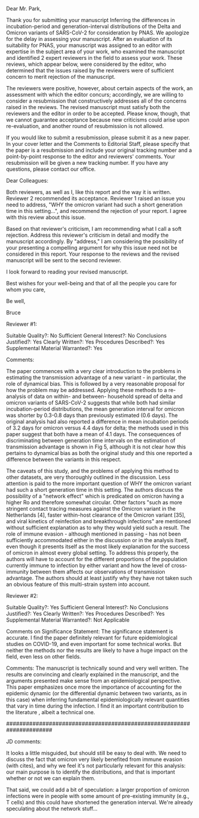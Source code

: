 
Dear Mr. Park,

Thank you for submitting your manuscript Inferring the differences in incubation-period and generation-interval distributions of the Delta and Omicron variants of SARS-CoV-2 for consideration by PNAS. We apologize for the delay in assessing your manuscript. After an evaluation of its suitability for PNAS, your manuscript was assigned to an editor with expertise in the subject area of your work, who examined the manuscript and identified 2 expert reviewers in the field to assess your work. These reviews, which appear below, were considered by the editor, who determined that the issues raised by the reviewers were of sufficient concern to merit rejection of the manuscript.

The reviewers were positive, however, about certain aspects of the work, an assessment with which the editor concurs; accordingly, we are willing to consider a resubmission that constructively addresses all of the concerns raised in the reviews. The revised manuscript must satisfy both the reviewers and the editor in order to be accepted. Please know, though, that we cannot guarantee acceptance because new criticisms could arise upon re-evaluation, and another round of resubmission is not allowed.

If you would like to submit a resubmission, please submit it as a new paper. In your cover letter and the Comments to Editorial Staff, please specify that the paper is a resubmission and include your original tracking number and a point-by-point response to the editor and reviewers' comments. Your resubmission will be given a new tracking number. If you have any questions, please contact our office.

Dear Colleagues:

Both reviewers, as well as I, like this report and the way it is written. Reviewer 2 recommended its acceptance. Reviewer 1 raised an issue you need to address, "WHY the omicron variant had such a short generation time in this setting...", and 
recommend
 the rejection of your report. I agree with this review about this issue.

Based on that reviewer's criticism, I am recommending what I call a soft rejection. Address this reviewer's criticism in detail and modify the manuscript accordingly. By "address," I am considering the possibility of 
your
 presenting a compelling argument for why this issue need not be considered in this report. Your response to the reviews and the revised manuscript will be sent to the second reviewer.

I look forward to reading your revised manuscript.

Best wishes for your well-being and that of all the people you care for whom you care,

Be well,

Bruce

Reviewer #1:

Suitable Quality?: No
Sufficient General Interest?: No
Conclusions Justified?: Yes
Clearly Written?: Yes
Procedures Described?: Yes
Supplemental Material Warranted?: Yes

Comments:

The paper commences with a very clear introduction to the problems in estimating the transmission advantage of a new variant - in particular, the role of dynamical bias. This is followed by a very reasonable proposal for how the problem may be addressed. Applying these methods to a re-analysis of data on within- and between- household spread of delta and omicron variants of SARS-CoV-2 suggests that while both had similar incubation-period distributions, the mean generation interval for omicron was shorter by 0.3-0.8 days than previously estimated (0.6 days). The original analysis had also reported a difference in mean incubation periods of 3.2 days for omicron versus 4.4 days for delta; the methods used in this paper suggest that both have a mean of 4.1 days. The consequences of discriminating between generation time intervals on the estimation of transmission advantage is shown in Fig 5, although it is not clear how this pertains to dynamical bias as both the original study and this one reported a difference between the variants in this respect.

The caveats of this study, and the problems of applying this method to other datasets, are very thoroughly outlined in the discussion. Less attention is paid to the more important question of WHY the omicron variant had such a short generation time in this setting. The authors discuss the possibility of a "network effect" which is predicated on omicron having a higher Ro and therefore somewhat circular. Other factors "such as more stringent contact tracing measures against the Omicron variant in the Netherlands [4], faster within-host clearance of the Omicron variant [35], and viral kinetics of reinfection and breakthrough infections" are mentioned without sufficient explanation as to why they would yield such a result. The role of immune evasion - although mentioned in passing - has not been sufficiently accommodated either in the discussion or in the analysis itself, even though it presents itself as the most likely explanation for the success of omicron in almost every global setting. To address this properly, the authors will have to account for the different proportions of the population currently immune to infection by either variant and how the level of cross-immunity between them affects our observations of transmission advantage. The authors should at least justify why they have not taken such an obvious feature of this multi-strain system into account.


Reviewer #2:

Suitable Quality?: Yes
Sufficient General Interest?: No
Conclusions Justified?: Yes
Clearly Written?: Yes
Procedures Described?: Yes
Supplemental Material Warranted?: Not Applicable

Comments on Significance Statement:
The significance statement is accurate.
I find the paper definitely relevant for future epidemiological studies on COVID-19, and even important for some technical works.
But neither the methods nor the results are likely to have a huge impact on the field, even less on other fields.

Comments:
The manuscript is technically sound and very well written.
The results are convincing and clearly explained in the manuscript, and the arguments presented make sense from an epidemiological perspective. This paper emphasizes once more the importance of accounting for the epidemic dynamic (or the differential dynamic between two variants, as in this case) when inferring fundamental epidemiologically relevant quantities that vary in time during the infection.
I find it an important contribution 
to the literature
, albeit a technical one.

######################################################################

JD comments:

It looks a little misguided, but should still be easy to deal with. We need to discuss the fact that omicron very likely benefited from immune evasion (with cites), and why we feel it's not particularly relevant for this analysis: our main purpose is to identify the distributions, and that is important whether or not we can explain them.

That said, we could add a bit of speculation: a larger proportion of omicron infections were in people with some amount of pre-existing immunity (e.g., T cells) and this could have shortened the generation interval. We're already speculating about the network stuff...


